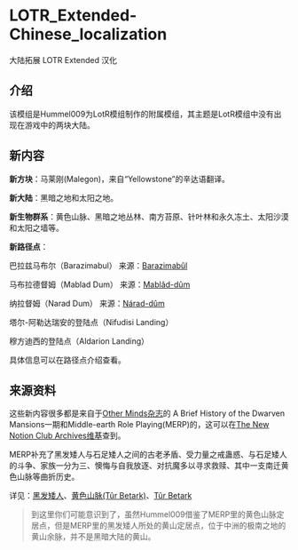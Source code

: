 # LOTR_Extended-Chinese_localization
大陆拓展 LOTR Extended 汉化

## 介绍
该模组是Hummel009为LotR模组制作的附属模组，其主题是LotR模组中没有出现在游戏中的两块大陆。

## 新内容
**新方块**：马莱刚(Malegon)，来自“Yellowstone”的辛达语翻译。

**新大陆**：黑暗之地和太阳之地。

**新生物群系**：黄色山脉、黑暗之地丛林、南方苔原、针叶林和永久冻土、太阳沙漠和太阳之墙等。

**新路径点**：

巴拉兹马布尔（Barazimabul） 来源：[Barazimabûl](https://notionclubarchives.fandom.com/wiki/Barazimab%C3%BBl)

马布拉德督姆（Mablad Dum） 来源：[Mablâd-dûm](https://notionclubarchives.fandom.com/wiki/Mabl%C3%A2d-d%C3%BBm)

纳拉督姆（Narad Dum） 来源：[Nárad-dûm](https://notionclubarchives.fandom.com/wiki/N%C3%A1rad-d%C3%BBm)

塔尔-阿勒达瑞安的登陆点（Nifudisi Landing）

穆方迪西的登陆点（Aldarion Landing）

具体信息可以在路径点介绍查看。

## 来源资料
这些新内容很多都是来自于[Other Minds杂志](https://notionclubarchives.fandom.com/wiki/Other_Minds_Magazine)的 A Brief History of the Dwarven Mansions一期和Middle-earth Role Playing(MERP)的，这可以在[The New Notion Club Archives维基](https://notionclubarchives.fandom.com/wiki/Arda_Role_Playing_Wiki)查到。

MERP补充了黑发矮人与石足矮人之间的古老矛盾、受力量之戒蛊惑、与石足矮人的斗争、家族一分为三、懊悔与自我放逐、对抗魔多以寻求救赎、其中一支南迁黄色山脉等曲折历史。

详见：[黑发矮人](https://notionclubarchives.fandom.com/wiki/Blacklocks)、[黄色山脉(Tûr Betark)](https://notionclubarchives.fandom.com/wiki/T%C3%BBr_Betark)、[Tûr Betark](https://www.thetolkienforum.com/wiki/T%C3%BBr-Betark)

> 到这里你们可能意识到了，虽然Hummel009借鉴了MERP里的黄色山脉定居点，但是MERP里的黑发矮人所处的黄山定居点，位于中洲的极南之地的黄山余脉，并不是黑暗大陆的黄山。
